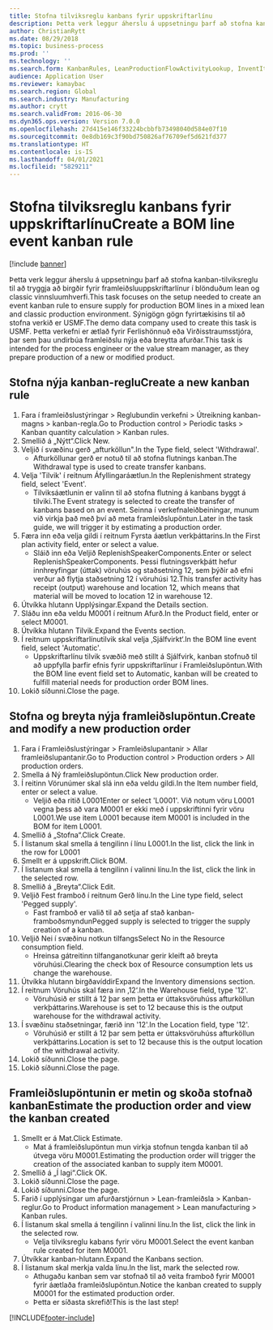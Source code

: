 ```yaml
---
title: Stofna tilviksreglu kanbans fyrir uppskriftarlínu
description: Þetta verk leggur áherslu á uppsetningu þarf að stofna kanban-tilviksreglu til að tryggja að birgðir fyrir framleiðsluuppskriftarlínur í blönduðum lean og classic vinnsluumhverfi.
author: ChristianRytt
ms.date: 08/29/2018
ms.topic: business-process
ms.prod: ''
ms.technology: ''
ms.search.form: KanbanRules, LeanProductionFlowActivityLookup, InventItemIdLookupSimple, ProdTableListPage, ProdTableCreate, InventItemIdLookupPurchase, ProdTable, ProdBOM, ProdParmCostEstimation
audience: Application User
ms.reviewer: kamaybac
ms.search.region: Global
ms.search.industry: Manufacturing
ms.author: crytt
ms.search.validFrom: 2016-06-30
ms.dyn365.ops.version: Version 7.0.0
ms.openlocfilehash: 27d415e146f33224bcbbfb73498040d584e07f10
ms.sourcegitcommit: 0e8db169c3f90bd750826af76709ef5d621fd377
ms.translationtype: HT
ms.contentlocale: is-IS
ms.lasthandoff: 04/01/2021
ms.locfileid: "5829211"
---
```

# <a name="create-a-bom-line-event-kanban-rule"></a><span data-ttu-id="c414f-103">Stofna tilviksreglu kanbans fyrir uppskriftarlínu</span><span class="sxs-lookup"><span data-stu-id="c414f-103">Create a BOM line event kanban rule</span></span>

[!include [banner](../../includes/banner.md)]

<span data-ttu-id="c414f-104">Þetta verk leggur áherslu á uppsetningu þarf að stofna kanban-tilviksreglu til að tryggja að birgðir fyrir framleiðsluuppskriftarlínur í blönduðum lean og classic vinnsluumhverfi.</span><span class="sxs-lookup"><span data-stu-id="c414f-104">This task focuses on the setup needed to create an event kanban rule to ensure supply for production BOM lines in a mixed lean and classic production environment.</span></span> <span data-ttu-id="c414f-105">Sýnigögn gögn fyrirtækisins til að stofna verkið er USMF.</span><span class="sxs-lookup"><span data-stu-id="c414f-105">The demo data company used to create this task is USMF.</span></span> <span data-ttu-id="c414f-106">Þetta verkefni er ætlað fyrir Ferlishönnuð eða Virðisstraumsstjóra, þar sem þau undirbúa framleiðslu nýja eða breytta afurðar.</span><span class="sxs-lookup"><span data-stu-id="c414f-106">This task is intended for the process engineer or the value stream manager, as they prepare production of a new or modified product.</span></span>


## <a name="create-a-new-kanban-rule"></a><span data-ttu-id="c414f-107">Stofna nýja kanban-reglu</span><span class="sxs-lookup"><span data-stu-id="c414f-107">Create a new kanban rule</span></span>
1. <span data-ttu-id="c414f-108">Fara í framleiðslustýringar > Reglubundin verkefni > Útreikning kanban-magns > kanban-regla.</span><span class="sxs-lookup"><span data-stu-id="c414f-108">Go to Production control > Periodic tasks > Kanban quantity calculation > Kanban rules.</span></span>
2. <span data-ttu-id="c414f-109">Smellið á „Nýtt“.</span><span class="sxs-lookup"><span data-stu-id="c414f-109">Click New.</span></span>
3. <span data-ttu-id="c414f-110">Veljið í svæðinu gerð „afturköllun".</span><span class="sxs-lookup"><span data-stu-id="c414f-110">In the Type field, select 'Withdrawal'.</span></span>
    * <span data-ttu-id="c414f-111">Afturköllunar gerð er notuð til að stofna flutnings kanban.</span><span class="sxs-lookup"><span data-stu-id="c414f-111">The Withdrawal type is used to create transfer kanbans.</span></span>  
4. <span data-ttu-id="c414f-112">Velja 'Tilvik' í reitnum Áfyllingaráætlun.</span><span class="sxs-lookup"><span data-stu-id="c414f-112">In the Replenishment strategy field, select 'Event'.</span></span>
    * <span data-ttu-id="c414f-113">Tilviksáætlunin er valinn til að stofna flutning á kanbans byggt á tilviki.</span><span class="sxs-lookup"><span data-stu-id="c414f-113">The Event strategy is selected to create the transfer of kanbans based on an event.</span></span> <span data-ttu-id="c414f-114">Seinna í verkefnaleiðbeiningar, munum við virkja það með því að meta framleiðslupöntun.</span><span class="sxs-lookup"><span data-stu-id="c414f-114">Later in the task guide, we will trigger it by estimating a production order.</span></span>  
5. <span data-ttu-id="c414f-115">Færa inn eða velja gildi í reitnum Fyrsta áætlun verkþáttarins.</span><span class="sxs-lookup"><span data-stu-id="c414f-115">In the First plan activity field, enter or select a value.</span></span>
    * <span data-ttu-id="c414f-116">Sláið inn eða Veljið ReplenishSpeakerComponents.</span><span class="sxs-lookup"><span data-stu-id="c414f-116">Enter or select ReplenishSpeakerComponents.</span></span> <span data-ttu-id="c414f-117">Þessi flutningsverkþátt hefur innhreyfingar (úttak) vöruhús og staðsetning 12, sem þýðir að efni verður að flytja staðsetning 12 í vöruhúsi 12.</span><span class="sxs-lookup"><span data-stu-id="c414f-117">This transfer activity has receipt (output) warehouse and location 12, which means that material will be moved to location 12 in warehouse 12.</span></span>  
6. <span data-ttu-id="c414f-118">Útvíkka hlutann Upplýsingar.</span><span class="sxs-lookup"><span data-stu-id="c414f-118">Expand the Details section.</span></span>
7. <span data-ttu-id="c414f-119">Sláðu inn eða veldu M0001 í reitnum Afurð.</span><span class="sxs-lookup"><span data-stu-id="c414f-119">In the Product field, enter or select M0001.</span></span>
8. <span data-ttu-id="c414f-120">Útvíkka hlutann Tilvik.</span><span class="sxs-lookup"><span data-stu-id="c414f-120">Expand the Events section.</span></span>
9. <span data-ttu-id="c414f-121">Í reitnum uppskriftarlínutilvik skal velja ‚Sjálfvirkt‘.</span><span class="sxs-lookup"><span data-stu-id="c414f-121">In the BOM line event field, select 'Automatic'.</span></span>
    * <span data-ttu-id="c414f-122">Uppskriftarlínu tilvik svæðið með stillt á Sjálfvirk, kanban stofnuð til að uppfylla þarfir efnis fyrir uppskriftarlínur í Framleiðslupöntun.</span><span class="sxs-lookup"><span data-stu-id="c414f-122">With the BOM line event field set to Automatic, kanban will be created to fulfill material needs for production order BOM lines.</span></span>  
10. <span data-ttu-id="c414f-123">Lokið síðunni.</span><span class="sxs-lookup"><span data-stu-id="c414f-123">Close the page.</span></span>

## <a name="create-and-modify-a-new-production-order"></a><span data-ttu-id="c414f-124">Stofna og breyta nýja framleiðslupöntun.</span><span class="sxs-lookup"><span data-stu-id="c414f-124">Create and modify a new production order</span></span>
1. <span data-ttu-id="c414f-125">Fara í Framleiðslustýringar > Framleiðslupantanir > Allar framleiðslupantanir.</span><span class="sxs-lookup"><span data-stu-id="c414f-125">Go to Production control > Production orders > All production orders.</span></span>
2. <span data-ttu-id="c414f-126">Smella á Ný framleiðslupöntun.</span><span class="sxs-lookup"><span data-stu-id="c414f-126">Click New production order.</span></span>
3. <span data-ttu-id="c414f-127">Í reitinn Vörunúmer skal slá inn eða veldu gildi.</span><span class="sxs-lookup"><span data-stu-id="c414f-127">In the Item number field, enter or select a value.</span></span>
    * <span data-ttu-id="c414f-128">Veljið eða ritið L0001</span><span class="sxs-lookup"><span data-stu-id="c414f-128">Enter or select 'L0001'.</span></span> <span data-ttu-id="c414f-129">Við notum vöru L0001 vegna þess að vara M0001 er ekki með í uppskriftinni fyrir vöru L0001.</span><span class="sxs-lookup"><span data-stu-id="c414f-129">We use item L0001 because item M0001 is included in the BOM for item L0001.</span></span>  
4. <span data-ttu-id="c414f-130">Smellið á „Stofna“.</span><span class="sxs-lookup"><span data-stu-id="c414f-130">Click Create.</span></span>
5. <span data-ttu-id="c414f-131">Í listanum skal smella á tengilinn í línu L0001.</span><span class="sxs-lookup"><span data-stu-id="c414f-131">In the list, click the link in the row for L0001</span></span>
6. <span data-ttu-id="c414f-132">Smellt er á uppskrift.</span><span class="sxs-lookup"><span data-stu-id="c414f-132">Click BOM.</span></span>
7. <span data-ttu-id="c414f-133">Í listanum skal smella á tengilinn í valinni línu.</span><span class="sxs-lookup"><span data-stu-id="c414f-133">In the list, click the link in the selected row.</span></span>
8. <span data-ttu-id="c414f-134">Smellið á „Breyta“.</span><span class="sxs-lookup"><span data-stu-id="c414f-134">Click Edit.</span></span>
9. <span data-ttu-id="c414f-135">Veljið Fest framboð í reitnum Gerð línu.</span><span class="sxs-lookup"><span data-stu-id="c414f-135">In the Line type field, select 'Pegged supply'.</span></span>
    * <span data-ttu-id="c414f-136">Fast framboð er valið til að setja af stað kanban-framboðsmyndun</span><span class="sxs-lookup"><span data-stu-id="c414f-136">Pegged supply is selected to trigger the supply creation of a kanban.</span></span>  
10. <span data-ttu-id="c414f-137">Veljið Nei í svæðinu notkun tilfangs</span><span class="sxs-lookup"><span data-stu-id="c414f-137">Select No in the Resource consumption field.</span></span>
    * <span data-ttu-id="c414f-138">Hreinsa gátreitinn tilfanganotkunar gerir kleift að breyta vöruhúsi.</span><span class="sxs-lookup"><span data-stu-id="c414f-138">Clearing the check box of Resource consumption lets us change the warehouse.</span></span>  
11. <span data-ttu-id="c414f-139">Útvíkka hlutann birgðavíddir</span><span class="sxs-lookup"><span data-stu-id="c414f-139">Expand the Inventory dimensions section.</span></span>
12. <span data-ttu-id="c414f-140">Í reitnum Vöruhús skal færa inn ‚12‘.</span><span class="sxs-lookup"><span data-stu-id="c414f-140">In the Warehouse field, type '12'.</span></span>
    * <span data-ttu-id="c414f-141">Vöruhúsið er stillt á 12 þar sem þetta er úttaksvöruhúss afturköllun verkþáttarins.</span><span class="sxs-lookup"><span data-stu-id="c414f-141">Warehouse is set to 12 because this is the output warehouse for the withdrawal activity.</span></span>  
13. <span data-ttu-id="c414f-142">Í svæðinu staðsetningar, færið inn '12'.</span><span class="sxs-lookup"><span data-stu-id="c414f-142">In the Location field, type '12'.</span></span>
    * <span data-ttu-id="c414f-143">Vöruhúsið er stillt á 12 þar sem þetta er úttaksvöruhúss afturköllun verkþáttarins.</span><span class="sxs-lookup"><span data-stu-id="c414f-143">Location is set to 12 because this is the output location of the withdrawal activity.</span></span>  
14. <span data-ttu-id="c414f-144">Lokið síðunni.</span><span class="sxs-lookup"><span data-stu-id="c414f-144">Close the page.</span></span>
15. <span data-ttu-id="c414f-145">Lokið síðunni.</span><span class="sxs-lookup"><span data-stu-id="c414f-145">Close the page.</span></span>

## <a name="estimate-the-production-order-and-view-the-kanban-created"></a><span data-ttu-id="c414f-146">Framleiðslupöntunin er metin og skoða stofnað kanban</span><span class="sxs-lookup"><span data-stu-id="c414f-146">Estimate the production order and view the kanban created</span></span>
1. <span data-ttu-id="c414f-147">Smellt er á Mat.</span><span class="sxs-lookup"><span data-stu-id="c414f-147">Click Estimate.</span></span>
    * <span data-ttu-id="c414f-148">Mat á framleiðslupöntun mun virkja stofnun tengda kanban til að útvega vöru M0001.</span><span class="sxs-lookup"><span data-stu-id="c414f-148">Estimating the production order will trigger the creation of the associated kanban to supply item M0001.</span></span>  
2. <span data-ttu-id="c414f-149">Smellið á „Í lagi“.</span><span class="sxs-lookup"><span data-stu-id="c414f-149">Click OK.</span></span>
3. <span data-ttu-id="c414f-150">Lokið síðunni.</span><span class="sxs-lookup"><span data-stu-id="c414f-150">Close the page.</span></span>
4. <span data-ttu-id="c414f-151">Lokið síðunni.</span><span class="sxs-lookup"><span data-stu-id="c414f-151">Close the page.</span></span>
5. <span data-ttu-id="c414f-152">Farið í upplýsingar um afurðarstjórnun > Lean-framleiðsla > Kanban-reglur.</span><span class="sxs-lookup"><span data-stu-id="c414f-152">Go to Product information management > Lean manufacturing > Kanban rules.</span></span>
6. <span data-ttu-id="c414f-153">Í listanum skal smella á tengilinn í valinni línu.</span><span class="sxs-lookup"><span data-stu-id="c414f-153">In the list, click the link in the selected row.</span></span>
    * <span data-ttu-id="c414f-154">Velja tilviksreglu kabans fyrir vöru M0001.</span><span class="sxs-lookup"><span data-stu-id="c414f-154">Select the event kanban rule created for item M0001.</span></span>  
7. <span data-ttu-id="c414f-155">Útvíkkar kanban-hlutann.</span><span class="sxs-lookup"><span data-stu-id="c414f-155">Expand the Kanbans section.</span></span>
8. <span data-ttu-id="c414f-156">Í listanum skal merkja valda línu.</span><span class="sxs-lookup"><span data-stu-id="c414f-156">In the list, mark the selected row.</span></span>
    * <span data-ttu-id="c414f-157">Athugaðu kanban sem var stofnað til að veita framboð fyrir M0001 fyrir áætlaða framleiðslupöntun.</span><span class="sxs-lookup"><span data-stu-id="c414f-157">Notice the kanban created to supply M0001 for the estimated production order.</span></span>  
    * <span data-ttu-id="c414f-158">Þetta er síðasta skrefið!</span><span class="sxs-lookup"><span data-stu-id="c414f-158">This is the last step!</span></span>  



[!INCLUDE[footer-include](../../../includes/footer-banner.md)]